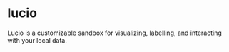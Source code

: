 # lucio
Lucio is a customizable sandbox for visualizing, labelling, and interacting with your local data.
